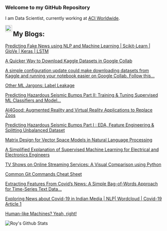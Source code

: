 ### Welcome to my GitHub Repository

I am Data Scientist, currently working at [ACI Worldwide](https://www.aciworldwide.com/).

<a href="http://www.linkedin.com/in/nabanita-roy">
  <img align="left" alt="Nabanita's LinkedIN" width="22px" src="https://raw.githubusercontent.com/peterthehan/peterthehan/master/assets/linkedin.svg" />
</a>


## My Blogs:

<div><a href="https://towardsdatascience.com/predicting-fake-news-using-nlp-and-machine-learning-scikit-learn-glove-keras-lstm-7bbd557c3443?source=your_stories_page-------------------------------------" rel="noopener">Predicting Fake News using NLP and Machine Learning | Scikit-Learn | GloVe | Keras | LSTM</a>
  
<a href="https://towardsdatascience.com/a-quicker-way-to-download-kaggle-datasets-in-google-collab-abe90bf8c866?source=your_stories_page-------------------------------------" rel="noopener">A Quicker Way to Download Kaggle Datasets in Google Collab</a>
  
<a href="https://towardsdatascience.com/a-quicker-way-to-download-kaggle-datasets-in-google-collab-abe90bf8c866?source=your_stories_page-------------------------------------" rel="noopener">A simple configuration update could make downloading datasets from Kaggle and running your notebook easier on Google Collab. Follow this…</a>
  
<a href="https://towardsdatascience.com/other-ml-jargons-label-leakage-9e85b22c6fd0?source=your_stories_page-------------------------------------" rel="noopener">Other ML Jargons: Label Leakage</a>
  
<a href="https://towardsdatascience.com/predicting-hazardous-seismic-bumps-part-ii-training-supervised-classifier-models-and-8b9104b611b0?source=your_stories_page-------------------------------------" rel="noopener">Predicting Hazardous Seismic Bumps Part II: Training &amp; Tuning Supervised ML Classifiers and Model…</a>
  
<a rel="noopener" href="/womeninai/ai4good-augmented-reality-and-virtual-reality-applications-to-replace-zoos-33bf33724eab?source=your_stories_page-------------------------------------">AI4Good: Augmented Reality and Virtual Reality Applications to Replace Zoos</a>
  
<a href="https://towardsdatascience.com/predicting-hazardous-seismic-bumps-using-supervised-classification-algorithms-part-i-2c5d21f379bc?source=your_stories_page-------------------------------------" rel="noopener">Predicting Hazardous Seismic Bumps Part I&nbsp;: EDA, Feature Engineering &amp; Splitting Unbalanced Dataset</a>
  
<a href="https://towardsdatascience.com/matrix-design-for-vector-space-models-in-natural-language-processing-fbef22c10399?source=your_stories_page-------------------------------------" rel="noopener">Matrix Design for Vector Space Models in Natural Language Processing</a>
  
<a href="https://towardsdatascience.com/a-simplified-explanation-of-supervised-machine-learning-for-electrical-and-electronics-engineers-6d533cdedc6d?source=your_stories_page-------------------------------------" rel="noopener">A Simplified Explanation of Supervised Machine Learning for Electrical and Electronics Engineers</a>
  
<a href="https://towardsdatascience.com/tv-shows-on-online-streaming-services-a-visual-comparison-using-python-cd269bed44fd?source=your_stories_page-------------------------------------" rel="noopener">TV Shows on Online Streaming Services: A Visual Comparison using Python</a>
  
<a href="https://towardsdatascience.com/common-git-commands-cheat-sheet-9cd8efcabd17?source=your_stories_page-------------------------------------" rel="noopener">Common Git Commands Cheat Sheet</a>
  
<a href="https://towardsdatascience.com/extracting-features-from-covids-news-a-simple-bag-of-words-approach-for-time-series-text-data-bffe59de76a1?source=your_stories_page-------------------------------------" rel="noopener">Extracting Features From Covid’s News: A Simple Bag-of-Words Approach for Time-Series Text Data…</a>
  
<a href="https://towardsdatascience.com/exploring-news-about-covid-19-in-indian-media-nlp-wordcloud-covid-19-article-1-2bcbb127dfb3?source=your_stories_page-------------------------------------" rel="noopener">Exploring News about Covid-19 in Indian Media | NLP| Wordcloud | Covid-19 Article 1</a>
  
<a rel="noopener" href="/womeninai/human-like-machines-yeah-right-fcf0759468ad?source=your_stories_page-------------------------------------">Human-like Machines? Yeah, right!</a>

<!--
**royn5618/royn5618** is a ✨ _special_ ✨ repository because its `README.md` (this file) appears on your GitHub profile.

Here are some ideas to get you started:

- 🔭 I’m currently working on ...
- 🌱 I’m currently learning ...
- 👯 I’m looking to collaborate on ...
- 🤔 I’m looking for help with ...
- 💬 Ask me about ...
- 📫 How to reach me: ...
- 😄 Pronouns: ...
- ⚡ Fun fact: ...
-->

![Roy's Github Stats](https://github-readme-stats.vercel.app/api?username=royn5618&show_icons=true&theme=radical)
